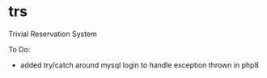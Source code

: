 # trs
Trivial Reservation System

To Do:
  - added try/catch around mysql login to handle exception thrown in php8
